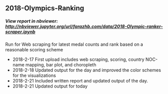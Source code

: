 ## 2018-Olympics-Ranking

##### View report in nbviewer: http://nbviewer.jupyter.org/url/farazhb.com/data/2018-Olympic-ranker-scraper.ipynb

Run for Web scraping for latest medal counts and rank based on a reasonable scoring scheme

- 2018-2-17   First upload includes web scraping, scoring, country NOC-name mapping, bar plot, and choropleth
- 2018-2-18   Updated output for the day and improved the color schemes for the visualizations
- 2018-2-21   Included written report and updated output of the day.
- 2018-2-21   Updated output for today

